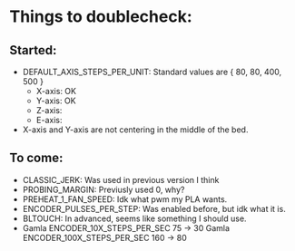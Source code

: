 # Things to doublecheck:
## Started:
- DEFAULT_AXIS_STEPS_PER_UNIT: Standard values are { 80, 80, 400, 500 }
  - X-axis: OK
  - Y-axis: OK
  - Z-axis:
  - E-axis:
- X-axis and Y-axis are not centering in the middle of the bed.

## To come:
- CLASSIC_JERK: Was used in previous version I think
- PROBING_MARGIN: Previusly used 0, why?
- PREHEAT_1_FAN_SPEED: Idk what pwm my PLA wants.
- ENCODER_PULSES_PER_STEP: Was enabled before, but idk what it is.
- BLTOUCH: In advanced, seems like something I should use.
- Gamla ENCODER_10X_STEPS_PER_SEC   75 -> 30
  Gamla ENCODER_100X_STEPS_PER_SEC  160 -> 80